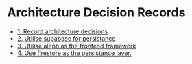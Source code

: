 # Architecture Decision Records

- [1. Record architecture decisions](0001-record-architecture-decisions.md)
- [2. Utilise supabase for persistance](0002-utilise-supabase-for-persistance.md)
- [3. Utilise aleph as the frontend framework](0003-utilise-aleph-as-the-frontend-framework.md)
- [4. Use firestore as the persistance layer.](0004-use-firestore-as-the-persistance-layer.md)

